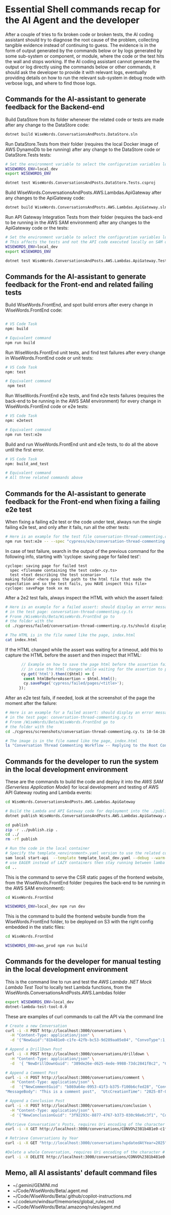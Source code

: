 # Essential Shell commands recap for the AI Agent and the developer

After a couple of tries to fix broken code or broken tests, the AI coding assistant should try to diagnose the root cause of the problem, collecting tangible evidence instead of continuing to guess.
The evidence is in the form of output generated by the commands below or by logs generated by some sub-system or component, or module, where the code or the test hits the wall and stops working.
If the AI coding assistant cannot generate the output or log directly using the commands below or other commands, it should ask the developer to provide it with relevant logs, eventually providing details on how to run the relevant sub-system in debug mode with verbose logs, and where to find those logs. 

## Commands for the AI-assistant to generate feedback for the Backend-end

Build DataStore from its folder whenever the related code or tests are made after any change to the DataStore code:
```bash
dotnet build WiseWords.ConversationsAndPosts.DataStore.sln
```

Run DataStore.Tests from their folder (requires the local Docker image of AWS DynamoDb to be running)  after any change to the DataStore code or DataStore.Tests tests:
```bash
# Set the environment variable to select the configuration variables local_dev | aws_prod | local_dev_integration_tests
WISEWORDS_ENV=local_dev 
export WISEWORDS_ENV                                              

dotnet test WiseWords.ConversationsAndPosts.DataStore.Tests.csproj
```

Build WiseWords.ConversationsAndPosts.AWS.Lambdas.ApiGateway after any changes to the ApiGateway code:
```bash
dotnet build WiseWords.ConversationsAndPosts.AWS.Lambdas.ApiGateway.sln
```

Run API Gateway Integration Tests from their folder (requires the back-end to be running in the AWS SAM environment) after any changes to the ApiGateway code or the tests:
```bash
# Set the environment variable to select the configuration variables local_dev | aws_prod | local_dev_integration_tests
# This affects the tests and not the API code executed locally on SAM or in the cloud
WISEWORDS_ENV=local_dev 
export WISEWORDS_ENV                                              

dotnet test WiseWords.ConversationsAndPosts.AWS.Lambdas.ApiGateway.Tests.csproj 
```



## Commands for the AI-assistant to generate feedback for the Front-end and related failing tests

Build WiseWords.FrontEnd, and spot build errors after every change in WiseWords.FrontEnd code:
```bash

# VS Code Task
npm: build

# Equivalent command
npm run build 
```

Run WiseWords.FrontEnd unit tests, and find test failures after every change in WiseWords.FrontEnd code or unit tests:
```bash
# VS Code Task
npm: test

# Equivalent command
 npm test
```

Run WiseWords.FrontEnd e2e tests, and find e2e tests failures (requires the back-end to be running in the AWS SAM environment) for every change in WiseWords.FrontEnd code or e2e tests:
```bash
# VS Code Task
npm: e2etest

# Equivalent command
npm run test:e2e
```

Build and run WiseWords.FrontEnd unit and e2e tests, to do all the above until the first error.
```bash
# VS Code Task
npm: build_and_test

# Equivalent command
# All three related commands above
```



## Commands for the AI-assistant to generate feedback for the Front-end when fixing a failing e2e test

When fixing a failing e2e test or the code under test, always run the single failing e2e test, and only after it fails, run all the other tests:
```bash
# Here is an example for the test file conversation-thread-commenting.cy.ts run from the /WiseWords/Beta/WiseWords.FrontEnd folder
npm run test:e2e -- --spec "cypress/e2e/conversation-thread-commenting.cy.ts" 
```
In case of test failure, search in the output of the previous command for the following info, starting with 'cyclope: saving page for failed test':
```
cyclope: saving page for failed test
  spec <filename containing the test code>.cy.ts>
  test <text describing the test scenario>
making folder <here goes the path to the html file that made the expectation and so the test fails, you HAVE inspect this file>
cyclope: savePage took xx ms
```

After a 2e2 test fails, always inspect the HTML with which the assert failed:
```bash
# Here is an example for a failed assert: should display an error message and keep form content on API error
# in the test page: conversation-thread-commenting.cy.ts
# Fronm /WiseWords/Beta/WiseWords.FrontEnd go to 
# the folder with the 
cd ./cypress/failed/conversation-thread-commenting.cy.ts/should display an error message and keep form content on API error/

# The HTML is in the file named like the page, index.html
cat index.html
```

If the HTML changed while the assert was waiting for a timeout, add this to capture the HTML before the assert and then inspect that HTML:
```TypeScript
       // Example on how to save the page html before the assertion failure 
       // in case the html changes while waiting for the assertion to pass or fail
       cy.get('html').then(($html) => {
        const htmlBeforeAssertion = $html.html(); 
        cy.savePage('cypress/failed/pages/<title>');
      });
```

After an e2e test fails, if needed, look at the screenshot of the page the moment after the failure:
```bash
# Here is an example for a failed assert: should display an error message and keep form content on API error
# in the test page: conversation-thread-commenting.cy.ts
# Fronm /WiseWords/Beta/WiseWords.FrontEnd go to 
# the folder with the 
cd ./cypress/screenshots/conversation-thread-commenting.cy.ts 10-54-28-170.ts/

# The image is in the file named like the page, index.html
ls "Conversation Thread Commenting Workflow -- Replying to the Root Conversation Post -- should display an error message and keep form content on API error (failed).png"
```

## Commands for the developer to run the system in the local development environment 

These are the commands to build the code and deploy it into the *AWS SAM (Serverless Application Model)* for local development and testing of AWS API Gateway routing and Lambda events:

```bash
cd WiseWords.ConversationsAndPosts.AWS.Lambdas.ApiGateway

# Build the Lambda and API Gateway code for deployment into the ./publish folder  
dotnet publish WiseWords.ConversationsAndPosts.AWS.Lambdas.ApiGateway.csproj  -c Release -o ./publish -r linux-x64

cd publish
zip -r ../publish.zip .
cd ../
rm -rf publish

# Run the code in the local container
# Specify the template_<environment>.yaml version to use the related config variables
sam local start-api  --template template_local_dev.yaml --debug --warm-containers LAZY 
# use EAGER instead of LAZY containers then stay running between lamba calls, not like the real cloud environment
cd ..
```

This is the command to serve the CSR static pages of the frontend website, from the WiseWords.FrontEnd folder (requires the back-end to be running in the AWS SAM environment):

```bash
cd WiseWords.FrontEnd

WISEWORDS_ENV=local_dev npm run dev
```


This is the command to build the frontend website bundle from the WiseWords.FrontEnd folder, to be deployed on S3 with the right config embedded in the static files:

```bash
cd WiseWords.FrontEnd

WISEWORDS_ENV=aws_prod npm run build
```


## Commands for the developer for manual testing in the local development environment

This is the command line to run and test the *AWS Lambda .NET Mock Lambda Test Tool* to locally test Lambda functions, from the WiseWords.ConversationsAndPosts.AWS.Lambdas folder

```bash
export WISEWORDS_ENV=local_dev
dotnet-lambda-test-tool-8.0  
```

These are examples of curl commands to call the API via the command line

```bash
# Create a new Conversation
curl -i -X POST http://localhost:3000/conversations \
  -H "Content-Type: application/json" \
  -d '{"NewGuid":"81b481e0-c1fe-42fb-bc53-9d289aa05e84", "ConvoType":1, "Title":"Hello Title", "MessageBody":"Message body Hi", "Author":"MikeG", "UtcCreationTime":"2025-07-03T12:00:00Z"}'

# Append a DrillDown Post
curl -i -X POST http://localhost:3000/conversations/drilldown \
  -H "Content-Type: application/json" \
  -d  '{ "NewDrillDownGuid": "389de26e-d625-4ede-9988-73dc2841f8c2", "ConversationPK": "CONVO#81b481e0-c1fe-42fb-bc53-9d289aa05e84", "ParentPostSK": "", "Author": "HttpTestUser",  "MessageBody": "This is a drill-down post", "UtcCreationTime": "2025-07-09T10:39:03Z"}'

# Append a Comment Post
curl -i -X POST http://localhost:3000/conversations/comment \
  -H "Content-Type: application/json" \
  -d  '{"NewCommentGuid": "b869a64e-0953-41f3-b375-f100b6cfed28", "ConversationPK": "CONVO#81b481e0-c1fe-42fb-bc53-9d289aa05e84", "ParentPostSK": "", "Author": "HttpTestUser",      
"MessageBody": "This is a comment post",  "UtcCreationTime": "2025-07-09T10:44:32Z"}'

# Append a Conclusion Post
curl -i -X POST http://localhost:3000/conversations/conclusion \
  -H "Content-Type: application/json" \
  -d '{"NewConclusionGuid": "3f92293c-8877-4767-b373-030c98e6c3f1", "ConversationPK": "CONVO#81b481e0-c1fe-42fb-bc53-9d289aa05e84", "ParentPostSK": "", "Author": "HttpTestUser", "MessageBody": "This is a conclusion post", "UtcCreationTime": "2025-07-09T10:48:23Z"}'

#Retrieve Conversation's Posts, requires Uri encoding of the character # as %23
curl -i -X GET http://localhost:3000/conversations/CONVO%2381b481e0-c1fe-42fb-bc53-9d289aa05e84/posts 

# Retrieve Conversations by Year
curl -i -X GET "http://localhost:3000/conversations?updatedAtYear=2025"

#Delete a whole Conversation, requires Uri encoding of the character # as %23
curl -i -X DELETE http://localhost:3000/conversations/CONVO%2381b481e0-c1fe-42fb-bc53-9d289aa05e84
```
## Memo, all AI assistants' default command files
- ~/.gemini/GEMINI.md
- ~/Code/WiseWords/Beta/.agent.md
- ~/Code/WiseWords/Beta/.github/copilot-instructions.md
- ~/.codeium/windsurf/memories/global_rules.md
- ~/Code/WiseWords/Beta/.amazonq/rules/agent.md
